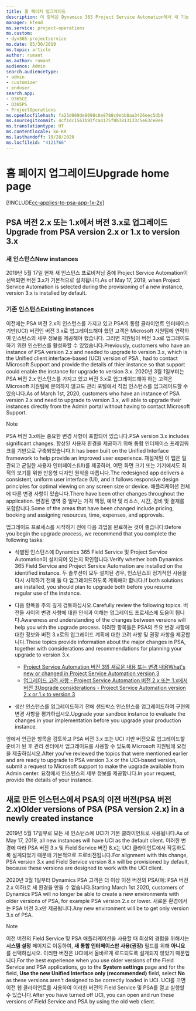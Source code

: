 ```yaml
---
title: 홈 페이지 업그레이드
description: 이 항목은 Dynamics 365 Project Service Automation에서 새 기능 및 변경된 기능에 대한 중요한 정보와 최신 버전으로 업그레이드하는 프로세스를 확인할 수 있는 위치를 보여줍니다.
manager: kfend
ms.service: project-operations
ms.custom:
- dyn365-projectservice
ms.date: 05/30/2019
ms.topic: article
author: rumant
ms.author: rumant
audience: Admin
search.audienceType:
- admin
- customizer
- enduser
search.app:
- D365CE
- D365PS
- ProjectOperations
ms.openlocfilehash: fa25d069de8098c0e8788c9ebb8aa3426eec5db9
ms.sourcegitcommit: 4cf1dc1561b92fca4175f0b3813133c5e63ce8e6
ms.translationtype: HT
ms.contentlocale: ko-KR
ms.lasthandoff: 10/28/2020
ms.locfileid: "4121766"
---
```

# <a name="upgrade-home-page"></a><span data-ttu-id="b5fff-103">홈 페이지 업그레이드</span><span class="sxs-lookup"><span data-stu-id="b5fff-103">Upgrade home page</span></span>

[!INCLUDE[cc-applies-to-psa-app-1x-2x](../includes/cc-applies-to-psa-app-1x-2x.md)]

## <a name="upgrade-from-psa-version-2x-or-1x-to-version-3x"></a><span data-ttu-id="b5fff-104">PSA 버전 2.x 또는 1.x에서 버전 3.x로 업그레이드</span><span class="sxs-lookup"><span data-stu-id="b5fff-104">Upgrade from PSA version 2.x or 1.x to version 3.x</span></span>

### <a name="new-instances"></a><span data-ttu-id="b5fff-105">새 인스턴스</span><span class="sxs-lookup"><span data-stu-id="b5fff-105">New instances</span></span>

<span data-ttu-id="b5fff-106">2019년 5월 17일 현재 새 인스턴스 프로비저닝 중에 Project Service Automation이 선택되면 버전 3.x가 기본적으로 설치됩니다.</span><span class="sxs-lookup"><span data-stu-id="b5fff-106">As of May 17, 2019, when Project Service Automation is selected during the provisioning of a new instance, version 3.x is installed by default.</span></span>

### <a name="existing-instances"></a><span data-ttu-id="b5fff-107">기존 인스턴스</span><span class="sxs-lookup"><span data-stu-id="b5fff-107">Existing instances</span></span>

<span data-ttu-id="b5fff-108">이전에는 PSA 버전 2.x의 인스턴스를 가지고 있고 PSA의 통합 클라이언트 인터페이스 기반(UCI) 버전인 버전 3.x로 업그레이드해야 했던 고객은 Microsoft 지원팀에 연락하여 인스턴스의 세부 정보를 제공해야 했습니다. 그러면 지원팀이 버전 3.x로 업그레이드하기 위한 인스턴스를 활성화할 수 있었습니다.</span><span class="sxs-lookup"><span data-stu-id="b5fff-108">Previously, customers who have an instance of PSA version 2.x and needed to upgrade to version 3.x, which is the Unified client interface-based (UCI) version of PSA , had to contact Microsoft Support and provide the details of thier instance so that support could enable the instance for upgrade to version 3.x.</span></span> <span data-ttu-id="b5fff-109">2020년 3월 1일부터는 PSA 버전 2.x 인스턴스를 가지고 있고 버전 3.x로 업그레이드해야 하는 고객은 Microsoft 지원팀에 문의하지 않고도 관리 포털에서 직접 인스턴스를 업그레이드할 수 있습니다.</span><span class="sxs-lookup"><span data-stu-id="b5fff-109">As of March 1st, 2020, customers who have an instance of PSA version 2.x and need to upgrade to version 3.x, will able to upgrade their instances directly from the Admin portal without having to contact Microsoft Support.</span></span>  

> [!NOTE]
> <span data-ttu-id="b5fff-110">PSA 버전 3.x에는 중요한 변경 사항이 포함되어 있습니다.</span><span class="sxs-lookup"><span data-stu-id="b5fff-110">PSA version 3.x includes significant changes.</span></span> <span data-ttu-id="b5fff-111">향상된 사용자 환경을 제공하기 위해 통합 인터페이스 프레임워크를 기반으로 구축되었습니다.</span><span class="sxs-lookup"><span data-stu-id="b5fff-111">It has been built on the Unified Interface framework to help provide an improved user experience.</span></span> <span data-ttu-id="b5fff-112">재설계된 이 앱은 일관되고 균일한 사용자 인터페이스(UI)를 제공하며, 어떤 화면 크기 또는 기기에서도 최적의 보기를 위한 반응형 디자인 원칙을 따릅니다.</span><span class="sxs-lookup"><span data-stu-id="b5fff-112">The redesigned app delivers a consistent, uniform user interface (UI), and it follows responsive design principles for optimal viewing on any screen size or device.</span></span> <span data-ttu-id="b5fff-113">애플리케이션 전체에 다른 변경 사항이 있습니다.</span><span class="sxs-lookup"><span data-stu-id="b5fff-113">There have been other changes throughout the application.</span></span> <span data-ttu-id="b5fff-114">변경된 영역 중 일부는 가격 책정, 예약 및 리소스, 시간, 경비 및 결재를 포함합니다.</span><span class="sxs-lookup"><span data-stu-id="b5fff-114">Some of the areas that have been changed include pricing, booking and assigning resources, time, expenses, and approvals.</span></span>

<span data-ttu-id="b5fff-115">업그레이드 프로세스를 시작하기 전에 다음 과업을 완료하는 것이 좋습니다:</span><span class="sxs-lookup"><span data-stu-id="b5fff-115">Before you begin the upgrade process, we recommend that you complete the following tasks:</span></span>

- <span data-ttu-id="b5fff-116">식별된 인스턴스에 Dynamics 365 Field Service 및 Project Service Automation이 설치되어 있는지 확인합니다.</span><span class="sxs-lookup"><span data-stu-id="b5fff-116">Verify whether both Dynamics 365 Field Service and Project Service Automation are installed on the identified instance.</span></span> <span data-ttu-id="b5fff-117">두 솔루션이 모두 설치된 경우, 인스턴스의 정기적인 사용을 다시 시작하기 전에 둘 다 업그레이드하도록 계획해야 합니다.</span><span class="sxs-lookup"><span data-stu-id="b5fff-117">If both solutions are installed, you should plan to upgrade both before you resume regular use of the instance.</span></span>
- <span data-ttu-id="b5fff-118">다음 항목을 주의 깊게 검토하십시오.</span><span class="sxs-lookup"><span data-stu-id="b5fff-118">Carefully review the following topics.</span></span> <span data-ttu-id="b5fff-119">버전들 사이의 변경 사항에 대한 인식과 이해는 업그레이드 프로세스에 도움이 됩니다.</span><span class="sxs-lookup"><span data-stu-id="b5fff-119">Awareness and understanding of the changes between versions will help you with the upgrade process.</span></span> <span data-ttu-id="b5fff-120">이러한 항목들은 PSA의 주요 변경 사항에 대한 정보와 버전 3.x로의 업그레이드 계획에 대한 고려 사항 및 권장 사항을 제공합니다.</span><span class="sxs-lookup"><span data-stu-id="b5fff-120">These topics provide information about the major changes in PSA, together with considerations and recommendations for planning your upgrade to version 3.x.</span></span>

    - [<span data-ttu-id="b5fff-121">Project Service Automation 버전 3의 새로운 내용 또는 변경 내용</span><span class="sxs-lookup"><span data-stu-id="b5fff-121">What's new or changed in Project Service Automation version 3</span></span>](whats-new-changed-v3.md)
    - [<span data-ttu-id="b5fff-122">업그레이드 고려 사항 - Project Service Automation 버전 2.x 또는 1.x에서 버전 3</span><span class="sxs-lookup"><span data-stu-id="b5fff-122">Upgrade considerations - Project Service Automation version 2.x or 1.x to version 3</span></span>](upgrade-v3.md)

- <span data-ttu-id="b5fff-123">생산 인스턴스를 업그레이드하기 전에 샌드박스 인스턴스를 업그레이드하여 구현의 변경 사항을 평가하십시오.</span><span class="sxs-lookup"><span data-stu-id="b5fff-123">Upgrade your sandbox instance to evaluate the changes in your implementation before you upgrade your production instance.</span></span>

<span data-ttu-id="b5fff-124">앞에서 언급한 항목을 검토하고 PSA 버전 3.x 또는 UCI 기반 버전으로 업그레이드할 준비가 된 후 관리 센터에서 업그레이드를 사용할 수 있도록 Microsoft 지원팀에 요청을 제출하십시오.</span><span class="sxs-lookup"><span data-stu-id="b5fff-124">After you've reviewed the topics that were mentioned earlier and are ready to upgrade to PSA version 3.x or the UCI-based version, submit a request to Microsoft support to make the upgrade available from Admin center.</span></span> <span data-ttu-id="b5fff-125">요청에서 인스턴스의 세부 정보를 제공합니다.</span><span class="sxs-lookup"><span data-stu-id="b5fff-125">In your request, provide the details of your instance.</span></span>

## <a name="older-versions-of-psa-psa-version-2x-in-a-newly-created-instance"></a><span data-ttu-id="b5fff-126">새로 만든 인스턴스에서 PSA의 이전 버전(PSA 버전 2.x)</span><span class="sxs-lookup"><span data-stu-id="b5fff-126">Older versions of PSA (PSA version 2.x) in a newly created instance</span></span>

<span data-ttu-id="b5fff-127">2019년 5월 17일부로 모든 새 인스턴스에 UCI가 기본 클라이언트로 사용됩니다.</span><span class="sxs-lookup"><span data-stu-id="b5fff-127">As of May 17, 2019, all new instances will have UCI as the default client.</span></span> <span data-ttu-id="b5fff-128">이러한 변경에 따라 PSA 버전 3.x 및 Field Service 버전 8.x는 UCI 클라이언트에서 작동하도록 설계되었기 때문에 기본적으로 프로비전됩니다.</span><span class="sxs-lookup"><span data-stu-id="b5fff-128">For alignment with this change, PSA version 3.x and Field Service version 8.x will be provisioned by default, because these versions are designed to work with the UCI client.</span></span>

<span data-ttu-id="b5fff-129">2020년 3월 1일부터 Dynamics PSA 고객은 더 이상 이전 버전의 PSA(예: PSA 버전 2.x 이하)로 새 환경을 만들 수 없습니다.</span><span class="sxs-lookup"><span data-stu-id="b5fff-129">Starting March 1st 2020, customers of Dynamics PSA will no longer be able to create a new environments with older versions of PSA, for example PSA version 2.x or lower.</span></span> <span data-ttu-id="b5fff-130">새로운 환경에서는 PSA 버전 3.x만 제공됩니다.</span><span class="sxs-lookup"><span data-stu-id="b5fff-130">Any new environment will be to get only version 3.x of PSA.</span></span>

> [!NOTE]
> <span data-ttu-id="b5fff-131">이전 버전의 Field Service 및 PSA 애플리케이션을 사용할 때 최상의 경험을 위해서는 **시스템 설정** 페이지로 이동하여, **새 통합 인터페이스만 사용(권장)** 필드를 위해 **아니요** 를 선택하십시오. 이러한 버전은 UCI에서 올바르게 로드되도록 설계되지 않았기 때문입니다.</span><span class="sxs-lookup"><span data-stu-id="b5fff-131">For the best experience when you use older versions of the Field Service and PSA applications, go to the **System settings** page and for the field, **Use the new Unified Interface only (recommended)** field, select **No** as these versions aren't designed to be correctly loaded in UCI.</span></span> <span data-ttu-id="b5fff-132">UCI를 끄면 이전 웹 클라이언트를 사용하여 이러한 버전의 Field Service 및 PSA를 열고 실행할 수 있습니다.</span><span class="sxs-lookup"><span data-stu-id="b5fff-132">After you have turned off UCI, you can open and run these versions of Field Service and PSA by using the old web client.</span></span> 
